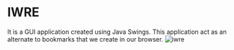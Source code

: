 # IWRE
It is a GUI application created using Java Swings.
This application act as an alternate to bookmarks that we create in our browser.
![iwre](https://user-images.githubusercontent.com/28985725/31232797-85d1a242-aa08-11e7-9ad5-2e66872911c1.jpg)
